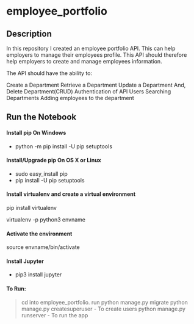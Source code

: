 # employee_portfolio
## Description
In this repository I created an employee portfolio API. This can help employers to manage their employees profile.
This API should therefore help employers to create and manage employees information.

The API should have the ability to:

Create a Department
Retrieve a Department
Update a Department
And, Delete Department(CRUD)
Authentication of API Users
Searching Departments
Adding employees to the department

## Run the Notebook

#### Install pip On Windows
- python -m pip install -U pip setuptools

#### Install/Upgrade pip On OS X or Linux
- sudo easy_install pip
- pip install -U pip setuptools

#### Install virtualenv and create a virtual environment
pip install virtualenv

virtualenv -p python3 envname

#### Activate the environment
source envname/bin/activate

#### Install Jupyter 
- pip3 install jupyter

#### To Run: 
> cd into employee_portfolio.
> run python manage.py migrate
> python manage.py createsuperuser  - To create users
> python manage.py runserver   - To run the app

